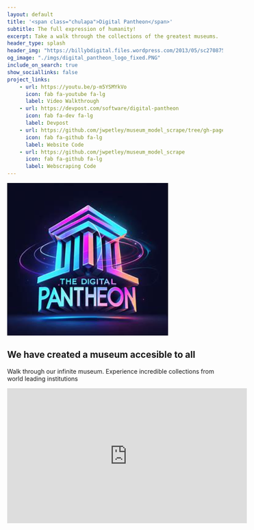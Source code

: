 ```yaml
---
layout: default
title: '<span class="chulapa">Digital Pantheon</span>'
subtitle: The full expression of humanity!
excerpt: Take a walk through the collections of the greatest museums.
header_type: splash
header_img: "https://billybdigital.files.wordpress.com/2013/05/sc270875.jpg?w=960&h=400&crop=1"
og_image: "./imgs/digital_pantheon_logo_fixed.PNG"
include_on_search: true
show_sociallinks: false
project_links:
    - url: https://youtu.be/p-m5YSMYkVo
      icon: fab fa-youtube fa-lg
      label: Video Walkthrough
    - url: https://devpost.com/software/digital-pantheon
      icon: fab fa-dev fa-lg
      label: Devpost
    - url: https://github.com/jwpetley/museum_model_scrape/tree/gh-pages
      icon: fab fa-github fa-lg
      label: Website Code
    - url: https://github.com/jwpetley/museum_model_scrape
      icon: fab fa-github fa-lg
      label: Webscraping Code
---
```


<img src="./imgs/digital_pantheon_logo_fixed.PNG" alt="Logo">

<div class="text-center my-4 py-5 px-3 rounded-lg">
 <h2 class="font-weight-light py-3">We have created a museum accesible to all</h2>
 <p class="lead font-weight-light py-2">Walk through our infinite museum. Experience incredible collections from world leading institutions</p>
 <iframe width="560" height="315" src="https://www.youtube.com/embed/p-m5YSMYkVo?si=FFxgnKJ6iNsfLsLr" title="YouTube video player" frameborder="0" allow="accelerometer; autoplay; clipboard-write; encrypted-media; gyroscope; picture-in-picture; web-share" allowfullscreen></iframe>
</div>